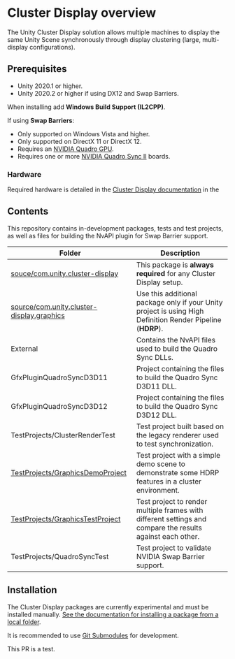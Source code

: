 # Cluster Display overview

The Unity Cluster Display solution allows multiple machines to display the same Unity Scene synchronously through display clustering (large, multi-display configurations).

## Prerequisites

* Unity 2020.1 or higher.
* Unity 2020.2 or higher if using DX12 and Swap Barriers.

When installing add **Windows Build Support (IL2CPP)**.

If using **Swap Barriers**:

* Only supported on Windows Vista and higher.
* Only supported on DirectX 11 or DirectX 12.
* Requires an [NVIDIA Quadro GPU](https://www.nvidia.com/en-us/design-visualization/quadro/).
* Requires one or more [NVIDIA Quadro Sync II](https://www.nvidia.com/en-us/design-visualization/solutions/quadro-sync/) boards.

### Hardware
Required hardware is detailed in the [Cluster Display documentation](source/com.unity.cluster-display/Documentation~/index.md) in the 

## Contents

This repository contains in-development packages, tests and test projects, as well as files for building the NvAPI plugin for Swap Barrier support.

| Folder | Description |
|---------|----------------------|
| [souce/com.unity.cluster-display](source/com.unity.cluster-display/Documentation~/index.md) | This package is **always required** for any Cluster Display setup. |
| [source/com.unity.cluster-display.graphics](source/com.unity.cluster-display.graphics/Documentation~/index.md) | Use this additional package only if your Unity project is using High Definition Render Pipeline (**HDRP**). |
| External | Contains the NvAPI files used to build the Quadro Sync DLLs. |
| GfxPluginQuadroSyncD3D11 | Project containing the files to build the Quadro Sync D3D11 DLL. |
| GfxPluginQuadroSyncD3D12 | Project containing the files to build the Quadro Sync D3D12 DLL. |
| TestProjects/ClusterRenderTest | Test project built based on the legacy renderer used to test synchronization. |
| [TestProjects/GraphicsDemoProject](TestProjects/GraphicsDemoProject/README.md) | Test project with a simple demo scene to demonstrate some HDRP features in a cluster environment. |
| [TestProjects/GraphicsTestProject](TestProjects/GraphicsTestProject/README.md) | Test project to render multiple frames with different settings and compare the results against each other. |
| TestProjects/QuadroSyncTest | Test project to validate NVIDIA Swap Barrier support. |

## Installation

The Cluster Display packages are currently experimental and must be installed manually. [See the documentation for installing a package from a local folder](https://docs.unity3d.com/Manual/upm-ui-local.html).

It is recommended to use [Git Submodules](https://git-scm.com/book/en/v2/Git-Tools-Submodules) for development.

This PR is a test.
